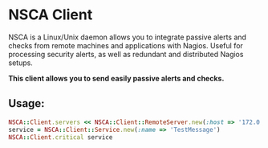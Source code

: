 NSCA Client
===========

NSCA is a Linux/Unix daemon allows you to integrate passive alerts and checks
from remote machines and applications with Nagios. Useful for processing
security alerts, as well as redundant and distributed Nagios setups.

**This client allows you to send easily passive alerts and checks.**

Usage:
------

```ruby
NSCA::Client.servers << NSCA::Client::RemoteServer.new(:host => '172.0.0.1')
service = NSCA::Client::Service.new(:name => 'TestMessage')
NSCA::Client.critical service
```
